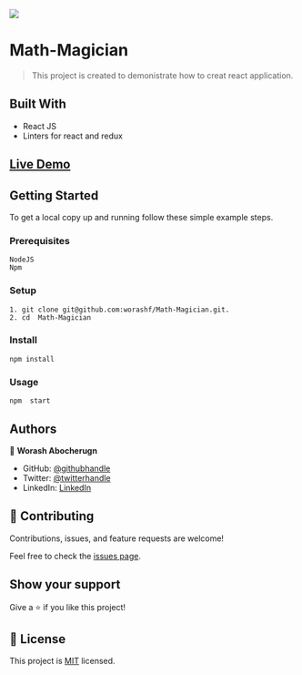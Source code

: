![](https://img.shields.io/badge/Microverse-blueviolet)

# Math-Magician

> This project is created to demonistrate how to creat react application.

## Built With

- React JS
- Linters for react and redux

## [Live Demo](https://idyllic-trifle-96bd4c.netlify.app)

## Getting Started

To get a local copy up and running follow these simple example steps.

### Prerequisites

    NodeJS
    Npm

### Setup

    1. git clone git@github.com:worashf/Math-Magician.git.
    2. cd  Math-Magician

### Install

    npm install

### Usage

    npm  start

## Authors

👤 **Worash Abocherugn**

- GitHub: [@githubhandle](https://github.com/worashf)
- Twitter: [@twitterhandle](https://twitter.com/WorashAboche)
- LinkedIn: [LinkedIn](https://www.linkedin.com/in/worash-abocherugn-a02219154/)

## 🤝 Contributing

Contributions, issues, and feature requests are welcome!

Feel free to check the [issues page](../../issues/).

## Show your support

Give a ⭐️ if you like this project!

## 📝 License

This project is [MIT](./MIT.md) licensed.

